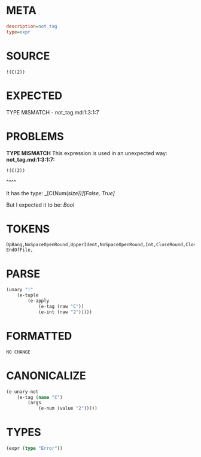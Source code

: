 # META
~~~ini
description=not_tag
type=expr
~~~
# SOURCE
~~~roc
!(C(2))
~~~
# EXPECTED
TYPE MISMATCH - not_tag.md:1:3:1:7
# PROBLEMS
**TYPE MISMATCH**
This expression is used in an unexpected way:
**not_tag.md:1:3:1:7:**
```roc
!(C(2))
```
  ^^^^

It has the type:
    _[C(Num(_size))][False, True]_

But I expected it to be:
    _Bool_

# TOKENS
~~~zig
OpBang,NoSpaceOpenRound,UpperIdent,NoSpaceOpenRound,Int,CloseRound,CloseRound,
EndOfFile,
~~~
# PARSE
~~~clojure
(unary "!"
	(e-tuple
		(e-apply
			(e-tag (raw "C"))
			(e-int (raw "2")))))
~~~
# FORMATTED
~~~roc
NO CHANGE
~~~
# CANONICALIZE
~~~clojure
(e-unary-not
	(e-tag (name "C")
		(args
			(e-num (value "2")))))
~~~
# TYPES
~~~clojure
(expr (type "Error"))
~~~
